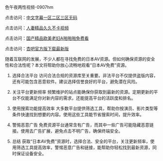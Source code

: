 色午夜两性视频-0907hm

点击访问：<a href="https://heiliaoow5kzm.pages.dev">中文字幕一区二区三区无码</a>

点击访问：<a href="https://heiliaowt0d7p.pages.dev">人妻精品久久不卡视频</a>

点击访问：<a href="https://heiliaozj3tjd.pages.dev">国产精品欧美老妇A啪啪啪免费看</a>

点击访问：<a href="https://heiliaoga6s9v.pages.dev">杏吧官方版下载最新版</a>

随着互联网的发展，不少人都在寻找免费的日本AV资源。但如何确保资源的安全性和合法性呢？本文将帮助你放心流畅地观看“日本AV免费”资源。

1. 选择合法平台
访问合法合规的资源库至关重要。非法平台不仅提供盗版内容，还有可能包含恶意软件。建议选择信誉良好的平台，避免潜在风险。

2. 关注平台更新频率
频繁维护的站点能确保你获取到最新的资源。定期更新的平台不仅能满足你对新内容的需求，还能提高平台的活跃度和排名。

3. 使用搜索功能提高效率
大多数平台提供筛选工具，帮助你按演员、影片类型等条件快速找到想要的内容。使用这些工具能节省搜索时间，提升效率。

4. 警惕恶意广告
免费资源平台通常含有广告，而其中一些广告可能隐藏恶意链接。使用去广告扩展，避免点击不明广告，确保终端安全。

5. 总结
获取“日本AV免费”资源时，选择合法、安全的平台，关注更新频率，使用筛选工具提高效率，警惕恶意广告和链接，能帮助你轻松找到最新资源，同时保证设备安全。

<span style="display:none;">[Canonical link](https://github.com/hh54053/25435 ）</span>
